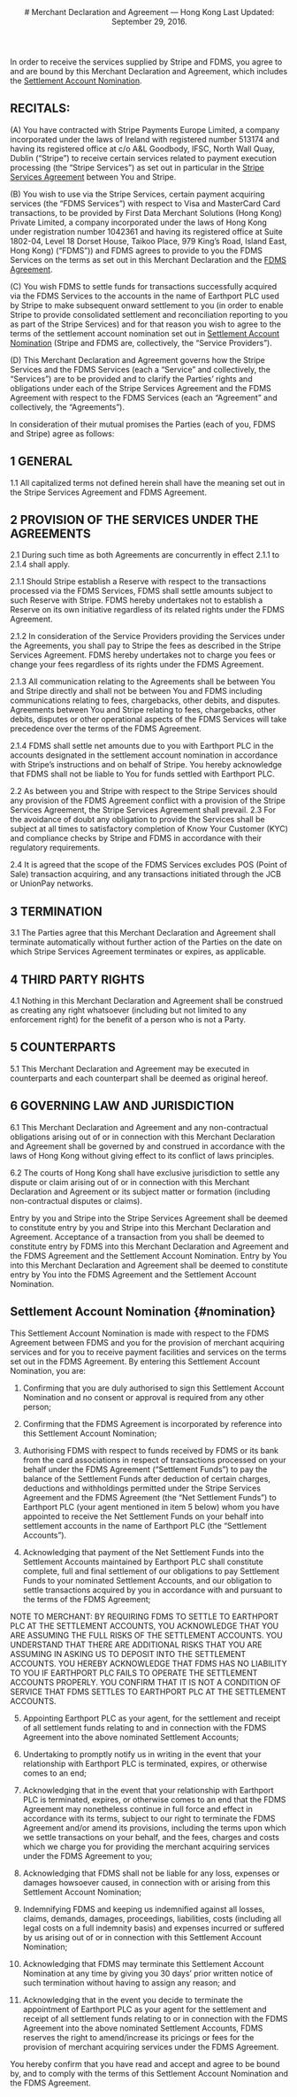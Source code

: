 <header id="tos">
# Merchant Declaration and Agreement &mdash;  Hong Kong
Last Updated: September 29, 2016. 
</header>

<section>

In order to receive the services supplied by Stripe and FDMS, you agree to and are bound by this Merchant Declaration and Agreement, which includes the [Settlement Account Nomination](#nomination).

## RECITALS:

(A) You have contracted with Stripe Payments Europe Limited, a company incorporated under the laws of Ireland with registered number 513174 and having its registered office at c/o A&L Goodbody, IFSC, North Wall Quay, Dublin (“Stripe”) to receive certain services related to payment execution processing (the “Stripe Services”) as set out in particular in the [Stripe Services Agreement](https://stripe.com/hk/legal) between You and Stripe.

(B) You wish to use via the Stripe Services, certain payment acquiring services (the “FDMS Services”) with respect to Visa and MasterCard Card transactions, to be provided by First Data Merchant Solutions (Hong Kong) Private Limited, a company incorporated under the laws of Hong Kong under registration number 1042361 and having its registered office at Suite 1802-04, Level 18 Dorset House, Taikoo Place, 979 King’s Road, Island East, Hong Kong) (“FDMS”)) and FDMS agrees to provide to you the FDMS Services on the terms as set out in this Merchant Declaration and the [FDMS Agreement](https://stripe.com/files/legal/FDMS_Agreement.pdf).

(C) You wish FDMS to settle funds for transactions successfully acquired via the FDMS Services to the accounts in the name of Earthport PLC used by Stripe to make subsequent onward settlement to you (in order to enable Stripe to provide consolidated settlement and reconciliation reporting to you as part of the Stripe Services) and for that reason you wish to agree to the terms of the settlement account nomination set out in [Settlement Account Nomination](#nomination) (Stripe and FDMS are, collectively, the “Service Providers”).

(D) This Merchant Declaration and Agreement governs how the Stripe Services and the FDMS Services (each a “Service” and collectively, the “Services”) are to be provided and to clarify the Parties’ rights and obligations under each of the Stripe Services Agreement and the FDMS Agreement with respect to the FDMS Services (each an “Agreement” and collectively, the “Agreements”).

In consideration of their mutual promises the Parties (each of you, FDMS and Stripe) agree as follows:

## 1 GENERAL

1.1 All capitalized terms not defined herein shall have the meaning set out in the Stripe Services Agreement and FDMS Agreement.

## 2 PROVISION OF THE SERVICES UNDER THE AGREEMENTS

2.1 During such time as both Agreements are concurrently in effect 2.1.1 to 2.1.4 shall apply.

2.1.1 Should Stripe establish a Reserve with respect to the transactions processed via the FDMS Services, FDMS shall settle amounts subject to such Reserve with Stripe. FDMS hereby undertakes not to establish a Reserve on its own initiative regardless of its related rights under the FDMS Agreement.

2.1.2 In consideration of the Service Providers providing the Services under the Agreements, you shall pay to Stripe the fees as described in the Stripe Services Agreement. FDMS hereby undertakes not to charge you fees or change your fees regardless of its rights under the FDMS Agreement.

2.1.3 All communication relating to the Agreements shall be between You and Stripe directly and shall not be between You and FDMS including communications relating to fees, chargebacks, other debits, and disputes. Agreements between You and Stripe relating to fees, chargebacks, other debits, disputes or other operational aspects of the FDMS Services will take precedence over the terms of the FDMS Agreement.

2.1.4 FDMS shall settle net amounts due to you with Earthport PLC in the accounts designated in the settlement account nomination in accordance with Stripe’s instructions and on behalf of Stripe. You hereby acknowledge that FDMS shall not be liable to You for funds settled with Earthport PLC.

2.2 As between you and Stripe with respect to the Stripe Services should any provision of the FDMS Agreement conflict with a provision of the Stripe Services Agreement, the Stripe Services Agreement shall prevail.
2.3 For the avoidance of doubt any obligation to provide the Services shall be subject at all times to satisfactory completion of Know Your Customer (KYC) and compliance checks by Stripe and FDMS in accordance with their regulatory requirements.

2.4 It is agreed that the scope of the FDMS Services excludes POS (Point of Sale) transaction acquiring, and any transactions initiated through the JCB or UnionPay networks.

## 3 TERMINATION

3.1 The Parties agree that this Merchant Declaration and Agreement shall terminate automatically without further action of the Parties on the date on which Stripe Services Agreement terminates or expires, as applicable.

## 4 THIRD PARTY RIGHTS

4.1 Nothing in this Merchant Declaration and Agreement shall be construed as creating any right whatsoever (including but not limited to any enforcement right) for the benefit of a person who is not a Party.

## 5 COUNTERPARTS

5.1 This Merchant Declaration and Agreement may be executed in counterparts and each counterpart shall be deemed as original hereof.

## 6 GOVERNING LAW AND JURISDICTION

6.1 This Merchant Declaration and Agreement and any non-contractual obligations arising out of or in connection with this Merchant Declaration and Agreement shall be governed by and construed in accordance with the laws of Hong Kong without giving effect to its conflict of laws principles.

6.2 The courts of Hong Kong shall have exclusive jurisdiction to settle any dispute or claim arising out of or in connection with this Merchant Declaration and Agreement or its subject matter or formation (including non-contractual disputes or claims).

Entry by you and Stripe into the Stripe Services Agreement shall be deemed to constitute entry by you and Stripe into this Merchant Declaration and Agreement. Acceptance of a transaction from you shall be deemed to constitute entry by FDMS into this Merchant Declaration and Agreement and the FDMS Agreement and the Settlement Account Nomination. Entry by You into this Merchant Declaration and Agreement shall be deemed to constitute entry by You into the FDMS Agreement and the Settlement Account Nomination.

# Settlement Account Nomination {#nomination}

This Settlement Account Nomination is made with respect to the FDMS Agreement between FDMS and you for the provision of merchant acquiring services and for you to receive payment facilities and services on the terms set out in the FDMS Agreement. By entering this Settlement Account Nomination, you are:

1. Confirming that you are duly authorised to sign this Settlement Account Nomination and no consent or approval is required from any other person;

2. Confirming that the FDMS Agreement is incorporated by reference into this Settlement Account Nomination;

3. Authorising FDMS with respect to funds received by FDMS or its bank from the card associations in respect of transactions processed on your behalf under the FDMS Agreement (“Settlement Funds”) to pay the balance of the Settlement Funds after deduction of certain charges, deductions and withholdings permitted under the Stripe Services Agreement and the FDMS Agreement (the “Net Settlement Funds”) to Earthport PLC (your agent mentioned in item 5 below) whom you have appointed to receive the Net Settlement Funds on your behalf into settlement accounts in the name of Earthport PLC (the “Settlement Accounts”).

4. Acknowledging that payment of the Net Settlement Funds into the Settlement Accounts maintained by Earthport PLC shall constitute complete, full and final settlement of our obligations to pay Settlement Funds to your nominated Settlement Accounts, and our obligation to settle transactions acquired by you in accordance with and pursuant to the terms of the FDMS Agreement;

NOTE TO MERCHANT: BY REQUIRING FDMS TO SETTLE TO EARTHPORT PLC AT THE SETTLEMENT ACCOUNTS, YOU ACKNOWLEDGE THAT YOU ARE ASSUMING THE FULL RISKS OF THE SETTLEMENT ACCOUNTS. YOU UNDERSTAND THAT THERE ARE ADDITIONAL RISKS THAT YOU ARE ASSUMING IN ASKING US TO DEPOSIT INTO THE SETTLEMENT ACCOUNTS. YOU HEREBY ACKNOWLEDGE THAT FDMS HAS NO LIABILITY TO YOU IF EARTHPORT PLC FAILS TO OPERATE THE SETTLEMENT ACCOUNTS PROPERLY. YOU CONFIRM THAT IT IS NOT A CONDITION OF SERVICE THAT FDMS SETTLES TO EARTHPORT PLC AT THE SETTLEMENT ACCOUNTS.

5. Appointing Earthport PLC as your agent, for the settlement and receipt of all settlement funds relating to and in connection with the FDMS Agreement into the above nominated Settlement Accounts;

6. Undertaking to promptly notify us in writing in the event that your relationship with Earthport PLC is terminated, expires, or otherwise comes to an end;

7. Acknowledging that in the event that your relationship with Earthport PLC is terminated, expires, or otherwise comes to an end that the FDMS Agreement may nonetheless continue in full force and effect in accordance with its terms, subject to our right to terminate the FDMS Agreement and/or amend its provisions, including the terms upon which we settle transactions on your behalf, and the fees, charges and costs which we charge you for providing the merchant acquiring services under the FDMS Agreement to you;

8. Acknowledging that FDMS shall not be liable for any loss, expenses or damages howsoever caused, in connection with or arising from this Settlement Account Nomination;

9. Indemnifying FDMS and keeping us indemnified against all losses, claims, demands, damages, proceedings, liabilities, costs (including all legal costs on a full indemnity basis) and expenses incurred or suffered by us arising out of or in connection with this Settlement Account Nomination;

10. Acknowledging that FDMS may terminate this Settlement Account Nomination at any time by giving you 30 days’ prior written notice of such termination without having to assign any reason; and

11. Acknowledging that in the event you decide to terminate the appointment of Earthport PLC as your agent for the settlement and receipt of all settlement funds relating to or in connection with the FDMS Agreement into the above nominated Settlement Accounts, FDMS reserves the right to amend/increase its pricings or fees for the provision of merchant acquiring services under the FDMS Agreement.

You hereby confirm that you have read and accept and agree to be bound by, and to comply with the terms of this Settlement Account Nomination and the FDMS Agreement.

</section>
